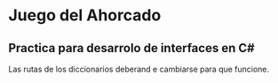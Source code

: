 # Juego del Ahorcado
## Practica para desarrolo de interfaces en C#
Las rutas de los diccionarios deberand e cambiarse para que funcione.
